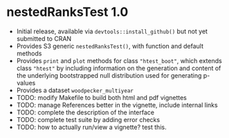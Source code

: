 # nestedRanksTest 1.0

* Initial release, available via `devtools::install_github()` but not yet 
  submitted to CRAN
* Provides S3 generic `nestedRanksTest()`, with function and default methods
* Provides `print` and `plot` methods for class `"htest_boot"`, which extends 
  class `"htest"` by including information on the generation and content of the 
  underlying bootstrapped null distribution used for generating p-values
* Provides a dataset `woodpecker_multiyear`
* TODO: modify Makefile to build both html and pdf vignettes
* TODO: manage References better in the vignette, include internal links
* TODO: complete the description of the interface
* TODO: complete test suite by adding error checks
* TODO: how to actually run/view a vignette?  test this.
